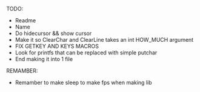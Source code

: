 TODO:
- Readme
- Name
- Do hidecursor && show cursor
- Make it so ClearChar and ClearLine takes an int HOW_MUCH argument
- FIX GETKEY AND KEYS MACROS
- Look for printfs that can be replaced with simple putchar
- End making it into 1 file

REMAMBER:
- Remamber to make sleep to make fps when making lib
